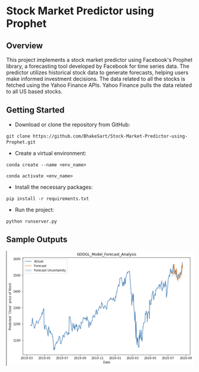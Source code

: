 # Stock Market Predictor using Prophet


## Overview

This project implements a stock market predictor using Facebook's Prophet library, a forecasting tool developed by Facebook for time series data. The predictor utilizes historical stock data to generate forecasts, helping users make informed investment decisions. The data related to all the stocks is fetched using the Yahoo Finance APIs. Yahoo Finance pulls the data related to all US based stocks.

## Getting Started

- Download or clone the repository from GitHub:
```
git clone https://github.com/BhakeSart/Stock-Market-Predictor-using-Prophet.git
```

- Create a virtual environment: 
```
conda create --name <env_name>
```
```
conda activate <env_name>
```

- Install the necessary packages:
```
pip install -r requirements.txt
```
- Run the project:
```
python runserver.py
```

## Sample Outputs

![Google Stock Forecast](https://github.com/BhakeSart/Stock-Market-Predictor-using-Prophet/blob/main/assests/google.png)




